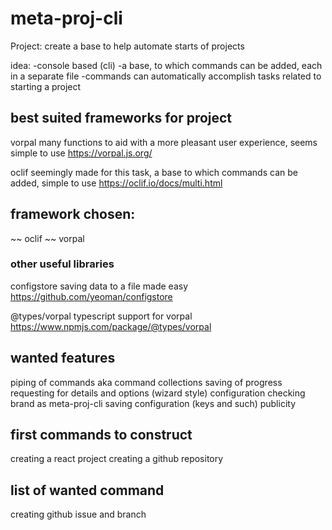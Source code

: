 # meta-proj-cli

Project:
create a base to help automate starts of projects

idea:
-console based (cli)
-a base, to which commands can be added, each in a separate file
-commands can automatically accomplish tasks related to starting a project 

## best suited frameworks for project
vorpal
many functions to aid with a more pleasant user experience, seems simple to use
https://vorpal.js.org/

oclif
seemingly made for this task, a base to which commands can be added, simple to use
https://oclif.io/docs/multi.html

## framework chosen:
~~ oclif ~~
vorpal

### other useful libraries

configstore
saving data to a file made easy
https://github.com/yeoman/configstore

@types/vorpal
typescript support for vorpal
https://www.npmjs.com/package/@types/vorpal

## wanted features
piping of commands aka command collections
saving of progress
requesting for details and options (wizard style)
configuration checking
brand as meta-proj-cli
saving configuration (keys and such)
publicity

## first commands to construct
creating a react project
creating a github repository

## list of wanted command
creating github issue and branch
